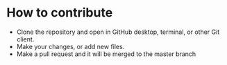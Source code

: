 # How to contribute
- Clone the repository and open in GitHub desktop, terminal, or other Git client.
- Make your changes, or add new files.
- Make a pull request and it will be merged to the master branch

